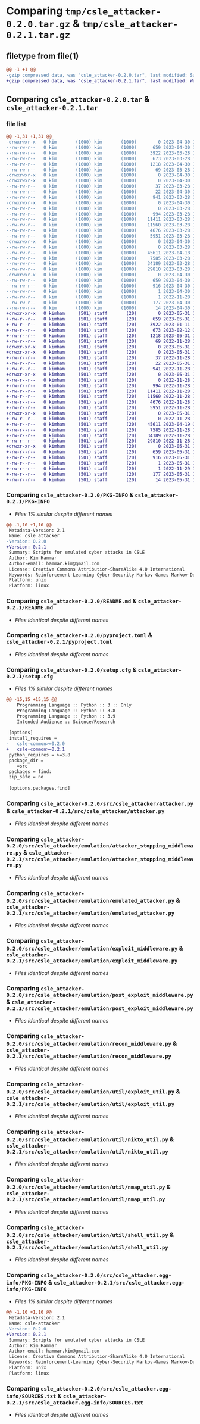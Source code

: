 # Comparing `tmp/csle_attacker-0.2.0.tar.gz` & `tmp/csle_attacker-0.2.1.tar.gz`

## filetype from file(1)

```diff
@@ -1 +1 @@
-gzip compressed data, was "csle_attacker-0.2.0.tar", last modified: Sun Apr 30 12:36:30 2023, max compression
+gzip compressed data, was "csle_attacker-0.2.1.tar", last modified: Wed May 31 11:24:00 2023, max compression
```

## Comparing `csle_attacker-0.2.0.tar` & `csle_attacker-0.2.1.tar`

### file list

```diff
@@ -1,31 +1,31 @@
-drwxrwxr-x   0 kim       (1000) kim       (1000)        0 2023-04-30 12:36:30.308505 csle_attacker-0.2.0/
--rw-rw-r--   0 kim       (1000) kim       (1000)      659 2023-04-30 12:36:30.308505 csle_attacker-0.2.0/PKG-INFO
--rw-rw-r--   0 kim       (1000) kim       (1000)     3922 2023-03-28 14:03:22.000000 csle_attacker-0.2.0/README.md
--rw-rw-r--   0 kim       (1000) kim       (1000)      673 2023-03-28 14:03:22.000000 csle_attacker-0.2.0/pyproject.toml
--rw-rw-r--   0 kim       (1000) kim       (1000)     1218 2023-04-30 12:36:30.308505 csle_attacker-0.2.0/setup.cfg
--rw-rw-r--   0 kim       (1000) kim       (1000)       69 2023-03-28 14:03:22.000000 csle_attacker-0.2.0/setup.py
-drwxrwxr-x   0 kim       (1000) kim       (1000)        0 2023-04-30 12:36:30.304505 csle_attacker-0.2.0/src/
-drwxrwxr-x   0 kim       (1000) kim       (1000)        0 2023-04-30 12:36:30.304505 csle_attacker-0.2.0/src/csle_attacker/
--rw-rw-r--   0 kim       (1000) kim       (1000)       37 2023-03-28 14:03:22.000000 csle_attacker-0.2.0/src/csle_attacker/__init__.py
--rw-rw-r--   0 kim       (1000) kim       (1000)       22 2023-04-30 12:35:57.000000 csle_attacker-0.2.0/src/csle_attacker/__version__.py
--rw-rw-r--   0 kim       (1000) kim       (1000)      941 2023-03-28 14:03:22.000000 csle_attacker-0.2.0/src/csle_attacker/attacker.py
-drwxrwxr-x   0 kim       (1000) kim       (1000)        0 2023-04-30 12:36:30.308505 csle_attacker-0.2.0/src/csle_attacker/emulation/
--rw-rw-r--   0 kim       (1000) kim       (1000)        0 2023-03-28 14:03:22.000000 csle_attacker-0.2.0/src/csle_attacker/emulation/__init__.py
--rw-rw-r--   0 kim       (1000) kim       (1000)      994 2023-03-28 14:03:22.000000 csle_attacker-0.2.0/src/csle_attacker/emulation/attacker_stopping_middleware.py
--rw-rw-r--   0 kim       (1000) kim       (1000)    11411 2023-03-28 14:03:22.000000 csle_attacker-0.2.0/src/csle_attacker/emulation/emulated_attacker.py
--rw-rw-r--   0 kim       (1000) kim       (1000)    11560 2023-03-28 14:03:22.000000 csle_attacker-0.2.0/src/csle_attacker/emulation/exploit_middleware.py
--rw-rw-r--   0 kim       (1000) kim       (1000)     4676 2023-03-28 14:03:22.000000 csle_attacker-0.2.0/src/csle_attacker/emulation/post_exploit_middleware.py
--rw-rw-r--   0 kim       (1000) kim       (1000)     5951 2023-03-28 14:03:22.000000 csle_attacker-0.2.0/src/csle_attacker/emulation/recon_middleware.py
-drwxrwxr-x   0 kim       (1000) kim       (1000)        0 2023-04-30 12:36:30.308505 csle_attacker-0.2.0/src/csle_attacker/emulation/util/
--rw-rw-r--   0 kim       (1000) kim       (1000)        0 2023-03-28 14:03:22.000000 csle_attacker-0.2.0/src/csle_attacker/emulation/util/__init__.py
--rw-rw-r--   0 kim       (1000) kim       (1000)    45611 2023-04-18 12:47:39.000000 csle_attacker-0.2.0/src/csle_attacker/emulation/util/exploit_util.py
--rw-rw-r--   0 kim       (1000) kim       (1000)     7585 2023-03-28 14:03:22.000000 csle_attacker-0.2.0/src/csle_attacker/emulation/util/nikto_util.py
--rw-rw-r--   0 kim       (1000) kim       (1000)    34189 2023-03-28 14:03:22.000000 csle_attacker-0.2.0/src/csle_attacker/emulation/util/nmap_util.py
--rw-rw-r--   0 kim       (1000) kim       (1000)    29810 2023-03-28 14:03:22.000000 csle_attacker-0.2.0/src/csle_attacker/emulation/util/shell_util.py
-drwxrwxr-x   0 kim       (1000) kim       (1000)        0 2023-04-30 12:36:30.304505 csle_attacker-0.2.0/src/csle_attacker.egg-info/
--rw-rw-r--   0 kim       (1000) kim       (1000)      659 2023-04-30 12:36:29.000000 csle_attacker-0.2.0/src/csle_attacker.egg-info/PKG-INFO
--rw-rw-r--   0 kim       (1000) kim       (1000)      916 2023-04-30 12:36:30.000000 csle_attacker-0.2.0/src/csle_attacker.egg-info/SOURCES.txt
--rw-rw-r--   0 kim       (1000) kim       (1000)        1 2023-04-30 12:36:29.000000 csle_attacker-0.2.0/src/csle_attacker.egg-info/dependency_links.txt
--rw-rw-r--   0 kim       (1000) kim       (1000)        1 2022-11-28 13:35:55.000000 csle_attacker-0.2.0/src/csle_attacker.egg-info/not-zip-safe
--rw-rw-r--   0 kim       (1000) kim       (1000)      177 2023-04-30 12:36:30.000000 csle_attacker-0.2.0/src/csle_attacker.egg-info/requires.txt
--rw-rw-r--   0 kim       (1000) kim       (1000)       14 2023-04-30 12:36:30.000000 csle_attacker-0.2.0/src/csle_attacker.egg-info/top_level.txt
+drwxr-xr-x   0 kimham     (501) staff       (20)        0 2023-05-31 11:24:00.459572 csle_attacker-0.2.1/
+-rw-r--r--   0 kimham     (501) staff       (20)      659 2023-05-31 11:24:00.459729 csle_attacker-0.2.1/PKG-INFO
+-rw-r--r--   0 kimham     (501) staff       (20)     3922 2023-01-11 18:45:47.000000 csle_attacker-0.2.1/README.md
+-rw-r--r--   0 kimham     (501) staff       (20)      673 2023-02-12 08:59:32.000000 csle_attacker-0.2.1/pyproject.toml
+-rw-r--r--   0 kimham     (501) staff       (20)     1218 2023-05-31 11:24:00.460481 csle_attacker-0.2.1/setup.cfg
+-rw-r--r--   0 kimham     (501) staff       (20)       69 2022-11-28 13:00:49.000000 csle_attacker-0.2.1/setup.py
+drwxr-xr-x   0 kimham     (501) staff       (20)        0 2023-05-31 11:24:00.443727 csle_attacker-0.2.1/src/
+drwxr-xr-x   0 kimham     (501) staff       (20)        0 2023-05-31 11:24:00.447478 csle_attacker-0.2.1/src/csle_attacker/
+-rw-r--r--   0 kimham     (501) staff       (20)       37 2022-11-28 13:00:49.000000 csle_attacker-0.2.1/src/csle_attacker/__init__.py
+-rw-r--r--   0 kimham     (501) staff       (20)       22 2023-05-31 11:22:38.000000 csle_attacker-0.2.1/src/csle_attacker/__version__.py
+-rw-r--r--   0 kimham     (501) staff       (20)      941 2022-11-28 13:00:49.000000 csle_attacker-0.2.1/src/csle_attacker/attacker.py
+drwxr-xr-x   0 kimham     (501) staff       (20)        0 2023-05-31 11:24:00.455137 csle_attacker-0.2.1/src/csle_attacker/emulation/
+-rw-r--r--   0 kimham     (501) staff       (20)        0 2022-11-28 13:00:49.000000 csle_attacker-0.2.1/src/csle_attacker/emulation/__init__.py
+-rw-r--r--   0 kimham     (501) staff       (20)      994 2022-11-28 13:00:49.000000 csle_attacker-0.2.1/src/csle_attacker/emulation/attacker_stopping_middleware.py
+-rw-r--r--   0 kimham     (501) staff       (20)    11411 2022-11-28 13:00:49.000000 csle_attacker-0.2.1/src/csle_attacker/emulation/emulated_attacker.py
+-rw-r--r--   0 kimham     (501) staff       (20)    11560 2022-11-28 13:00:49.000000 csle_attacker-0.2.1/src/csle_attacker/emulation/exploit_middleware.py
+-rw-r--r--   0 kimham     (501) staff       (20)     4676 2022-11-28 13:00:49.000000 csle_attacker-0.2.1/src/csle_attacker/emulation/post_exploit_middleware.py
+-rw-r--r--   0 kimham     (501) staff       (20)     5951 2022-11-28 13:00:49.000000 csle_attacker-0.2.1/src/csle_attacker/emulation/recon_middleware.py
+drwxr-xr-x   0 kimham     (501) staff       (20)        0 2023-05-31 11:24:00.458706 csle_attacker-0.2.1/src/csle_attacker/emulation/util/
+-rw-r--r--   0 kimham     (501) staff       (20)        0 2022-11-28 13:00:49.000000 csle_attacker-0.2.1/src/csle_attacker/emulation/util/__init__.py
+-rw-r--r--   0 kimham     (501) staff       (20)    45611 2023-04-19 06:25:48.000000 csle_attacker-0.2.1/src/csle_attacker/emulation/util/exploit_util.py
+-rw-r--r--   0 kimham     (501) staff       (20)     7585 2022-11-28 13:00:49.000000 csle_attacker-0.2.1/src/csle_attacker/emulation/util/nikto_util.py
+-rw-r--r--   0 kimham     (501) staff       (20)    34189 2022-11-28 13:00:49.000000 csle_attacker-0.2.1/src/csle_attacker/emulation/util/nmap_util.py
+-rw-r--r--   0 kimham     (501) staff       (20)    29810 2022-11-28 13:00:49.000000 csle_attacker-0.2.1/src/csle_attacker/emulation/util/shell_util.py
+drwxr-xr-x   0 kimham     (501) staff       (20)        0 2023-05-31 11:24:00.451002 csle_attacker-0.2.1/src/csle_attacker.egg-info/
+-rw-r--r--   0 kimham     (501) staff       (20)      659 2023-05-31 11:23:59.000000 csle_attacker-0.2.1/src/csle_attacker.egg-info/PKG-INFO
+-rw-r--r--   0 kimham     (501) staff       (20)      916 2023-05-31 11:24:00.000000 csle_attacker-0.2.1/src/csle_attacker.egg-info/SOURCES.txt
+-rw-r--r--   0 kimham     (501) staff       (20)        1 2023-05-31 11:23:59.000000 csle_attacker-0.2.1/src/csle_attacker.egg-info/dependency_links.txt
+-rw-r--r--   0 kimham     (501) staff       (20)        1 2022-11-29 18:03:33.000000 csle_attacker-0.2.1/src/csle_attacker.egg-info/not-zip-safe
+-rw-r--r--   0 kimham     (501) staff       (20)      177 2023-05-31 11:24:00.000000 csle_attacker-0.2.1/src/csle_attacker.egg-info/requires.txt
+-rw-r--r--   0 kimham     (501) staff       (20)       14 2023-05-31 11:24:00.000000 csle_attacker-0.2.1/src/csle_attacker.egg-info/top_level.txt
```

### Comparing `csle_attacker-0.2.0/PKG-INFO` & `csle_attacker-0.2.1/PKG-INFO`

 * *Files 1% similar despite different names*

```diff
@@ -1,10 +1,10 @@
 Metadata-Version: 2.1
 Name: csle_attacker
-Version: 0.2.0
+Version: 0.2.1
 Summary: Scripts for emulated cyber attacks in CSLE
 Author: Kim Hammar
 Author-email: hammar.kim@gmail.com
 License: Creative Commons Attribution-ShareAlike 4.0 International
 Keywords: Reinforcement-Learning Cyber-Security Markov-Games Markov-Decision-Processes
 Platform: unix
 Platform: linux
```

### Comparing `csle_attacker-0.2.0/README.md` & `csle_attacker-0.2.1/README.md`

 * *Files identical despite different names*

### Comparing `csle_attacker-0.2.0/pyproject.toml` & `csle_attacker-0.2.1/pyproject.toml`

 * *Files identical despite different names*

### Comparing `csle_attacker-0.2.0/setup.cfg` & `csle_attacker-0.2.1/setup.cfg`

 * *Files 1% similar despite different names*

```diff
@@ -15,15 +15,15 @@
 	Programming Language :: Python :: 3 :: Only
 	Programming Language :: Python :: 3.8
 	Programming Language :: Python :: 3.9
 	Intended Audience :: Science/Research
 
 [options]
 install_requires = 
-	csle-common>=0.2.0
+	csle-common>=0.2.1
 python_requires = >=3.8
 package_dir = 
 	=src
 packages = find:
 zip_safe = no
 
 [options.packages.find]
```

### Comparing `csle_attacker-0.2.0/src/csle_attacker/attacker.py` & `csle_attacker-0.2.1/src/csle_attacker/attacker.py`

 * *Files identical despite different names*

### Comparing `csle_attacker-0.2.0/src/csle_attacker/emulation/attacker_stopping_middleware.py` & `csle_attacker-0.2.1/src/csle_attacker/emulation/attacker_stopping_middleware.py`

 * *Files identical despite different names*

### Comparing `csle_attacker-0.2.0/src/csle_attacker/emulation/emulated_attacker.py` & `csle_attacker-0.2.1/src/csle_attacker/emulation/emulated_attacker.py`

 * *Files identical despite different names*

### Comparing `csle_attacker-0.2.0/src/csle_attacker/emulation/exploit_middleware.py` & `csle_attacker-0.2.1/src/csle_attacker/emulation/exploit_middleware.py`

 * *Files identical despite different names*

### Comparing `csle_attacker-0.2.0/src/csle_attacker/emulation/post_exploit_middleware.py` & `csle_attacker-0.2.1/src/csle_attacker/emulation/post_exploit_middleware.py`

 * *Files identical despite different names*

### Comparing `csle_attacker-0.2.0/src/csle_attacker/emulation/recon_middleware.py` & `csle_attacker-0.2.1/src/csle_attacker/emulation/recon_middleware.py`

 * *Files identical despite different names*

### Comparing `csle_attacker-0.2.0/src/csle_attacker/emulation/util/exploit_util.py` & `csle_attacker-0.2.1/src/csle_attacker/emulation/util/exploit_util.py`

 * *Files identical despite different names*

### Comparing `csle_attacker-0.2.0/src/csle_attacker/emulation/util/nikto_util.py` & `csle_attacker-0.2.1/src/csle_attacker/emulation/util/nikto_util.py`

 * *Files identical despite different names*

### Comparing `csle_attacker-0.2.0/src/csle_attacker/emulation/util/nmap_util.py` & `csle_attacker-0.2.1/src/csle_attacker/emulation/util/nmap_util.py`

 * *Files identical despite different names*

### Comparing `csle_attacker-0.2.0/src/csle_attacker/emulation/util/shell_util.py` & `csle_attacker-0.2.1/src/csle_attacker/emulation/util/shell_util.py`

 * *Files identical despite different names*

### Comparing `csle_attacker-0.2.0/src/csle_attacker.egg-info/PKG-INFO` & `csle_attacker-0.2.1/src/csle_attacker.egg-info/PKG-INFO`

 * *Files 1% similar despite different names*

```diff
@@ -1,10 +1,10 @@
 Metadata-Version: 2.1
 Name: csle-attacker
-Version: 0.2.0
+Version: 0.2.1
 Summary: Scripts for emulated cyber attacks in CSLE
 Author: Kim Hammar
 Author-email: hammar.kim@gmail.com
 License: Creative Commons Attribution-ShareAlike 4.0 International
 Keywords: Reinforcement-Learning Cyber-Security Markov-Games Markov-Decision-Processes
 Platform: unix
 Platform: linux
```

### Comparing `csle_attacker-0.2.0/src/csle_attacker.egg-info/SOURCES.txt` & `csle_attacker-0.2.1/src/csle_attacker.egg-info/SOURCES.txt`

 * *Files identical despite different names*

